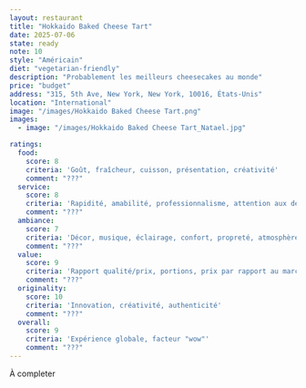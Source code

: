 ```yaml
---
layout: restaurant
title: "Hokkaido Baked Cheese Tart"
date: 2025-07-06
state: ready
note: 10
style: "Américain"
diet: "vegetarian-friendly"
description: "Probablement les meilleurs cheesecakes au monde"
price: "budget"
address: "315, 5th Ave, New York, New York, 10016, États-Unis"
location: "International"
image: "/images/Hokkaido Baked Cheese Tart.png"
images:
  - image: "/images/Hokkaido Baked Cheese Tart_Natael.jpg"

ratings:
  food:
    score: 8
    criteria: 'Goût, fraîcheur, cuisson, présentation, créativité'
    comment: "???"
  service:
    score: 8
    criteria: 'Rapidité, amabilité, professionnalisme, attention aux détails'
    comment: "???"
  ambiance:
    score: 7
    criteria: 'Décor, musique, éclairage, confort, propreté, atmosphère générale'
    comment: "???"
  value:
    score: 9
    criteria: 'Rapport qualité/prix, portions, prix par rapport au marché'
    comment: "???"
  originality:
    score: 10
    criteria: 'Innovation, créativité, authenticité'
    comment: "???"
  overall:
    score: 9
    criteria: 'Expérience globale, facteur "wow"'
    comment: "???"
---
```




À completer
